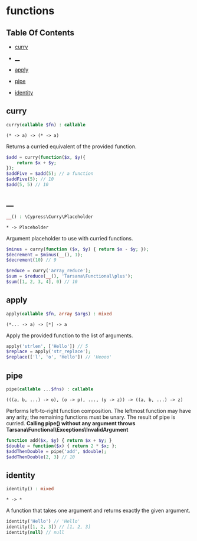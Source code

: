 # functions

## Table Of Contents

- [curry](https://github.com/tarsana/functional/blob/master/docs/functions.md#curry)

- [__](https://github.com/tarsana/functional/blob/master/docs/functions.md#__)

- [apply](https://github.com/tarsana/functional/blob/master/docs/functions.md#apply)

- [pipe](https://github.com/tarsana/functional/blob/master/docs/functions.md#pipe)

- [identity](https://github.com/tarsana/functional/blob/master/docs/functions.md#identity)

## curry

```php
curry(callable $fn) : callable
```

```
(* -> a) -> (* -> a)
```

Returns a curried equivalent of the provided function.
```php
$add = curry(function($x, $y){
    return $x + $y;
});
$addFive = $add(5); // a function
$addFive(5); // 10
$add(5, 5) // 10
```

## __

```php
__() : \Cypress\Curry\Placeholder
```

```
* -> Placeholder
```

Argument placeholder to use with curried functions.
```php
$minus = curry(function ($x, $y) { return $x - $y; });
$decrement = $minus(__(), 1);
$decrement(10) // 9

$reduce = curry('array_reduce');
$sum = $reduce(__(), 'Tarsana\Functional\plus');
$sum([1, 2, 3, 4], 0) // 10
```

## apply

```php
apply(callable $fn, array $args) : mixed
```

```
(*... -> a) -> [*] -> a
```

Apply the provided function to the list of arguments.
```php
apply('strlen', ['Hello']) // 5
$replace = apply('str_replace');
$replace(['l', 'o', 'Hello']) // 'Heooo'
```

## pipe

```php
pipe(callable ...$fns) : callable
```

```
(((a, b, ...) -> o), (o -> p), ..., (y -> z)) -> ((a, b, ...) -> z)
```

Performs left-to-right function composition.
The leftmost function may have any arity;
the remaining functions must be unary.
The result of pipe is curried.
**Calling pipe() without any argument throws Tarsana\Functional\Exceptions\InvalidArgument**
```php
function add($x, $y) { return $x + $y; }
$double = function($x) { return 2 * $x; };
$addThenDouble = pipe('add', $double);
$addThenDouble(2, 3) // 10
```

## identity

```php
identity() : mixed
```

```
* -> *
```

A function that takes one argument and
returns exactly the given argument.
```php
identity('Hello') // 'Hello'
identity([1, 2, 3]) // [1, 2, 3]
identity(null) // null
```